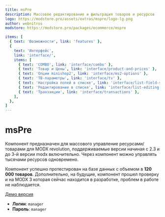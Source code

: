 ```yaml
---
title: msPre
description: Массовое редактирование и фильтрация товаров и ресурсов
logo: https://modstore.pro/assets/extras/mspre/logo-lg.png
author: webnitros
modstore: https://modstore.pro/packages/ecommerce/mspre

items: [
  { text: 'Возможности', link: 'features' },
  {
    text: 'Интерфейс',
    link: 'interface/',
    items: [
      { text: 'COMBO', link: 'interface/combo' },
      { text: 'Товар и Цены', link: 'interface/product-and-prices' },
      { text: 'Опции minishop2', link: 'interface/ms2-options' },
      { text: 'ТВ-параметры', link: 'interface/tv' },
      { text: 'Настройка полей в списке', link: 'interface/list-field-settings' },
      { text: 'Редактирование в списке', link: 'interface/list-editing' },
      { text: 'Транзакции', link: 'interface/transactions' },
    ],
  },
]
---
```

# msPre

Компонент предназначен для массового управление ресурсами/товарами для MODX revolution, поддерживаемые версии начиная с 2.3 и до 3-й версии modx включительно.
Через компонент можно управлять тысячами ресурсов одновремено.

Компонент успешно протестирован на базе данных с объемом в **120 000 товаров**.
Дополнительно, на будущие, компонент прошел проверку и на MODX 3 которая сейчас находится в разработке, проблем в работе не наблюдается.

[Демо версия](http://demo.mspre.bustep.ru/manager/?a=resource&namespace=mspre)

- **Логин**: `manager`
- **Пароль**: `manager`

